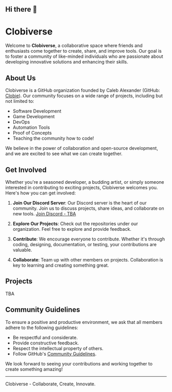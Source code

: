 ## Hi there 👋


# Clobiverse

Welcome to **Clobiverse**, a collaborative space where friends and enthusiasts come together to create, share, and improve tools. Our goal is to foster a community of like-minded individuals who are passionate about developing innovative solutions and enhancing their skills.

## About Us

Clobiverse is a GitHub organization founded by Caleb Alexander (GitHub: [Clobie](https://github.com/Clobie)). Our community focuses on a wide range of projects, including but not limited to:

- Software Development
- Game Development
- DevOps
- Automation Tools
- Proof of Concepts
- Teaching the community how to code!

We believe in the power of collaboration and open-source development, and we are excited to see what we can create together.

## Get Involved

Whether you're a seasoned developer, a budding artist, or simply someone interested in contributing to exciting projects, Clobiverse welcomes you. Here's how you can get involved:

1. **Join Our Discord Server**: Our Discord server is the heart of our community. Join us to discuss projects, share ideas, and collaborate on new tools. [Join Discord - TBA](#)

2. **Explore Our Projects**: Check out the repositories under our organization. Feel free to explore and provide feedback. 

3. **Contribute**: We encourage everyone to contribute. Whether it's through coding, designing, documentation, or testing, your contributions are valuable. 

4. **Collaborate**: Team up with other members on projects. Collaboration is key to learning and creating something great.

## Projects

TBA

## Community Guidelines

To ensure a positive and productive environment, we ask that all members adhere to the following guidelines:

- Be respectful and considerate.
- Provide constructive feedback.
- Respect the intellectual property of others.
- Follow GitHub's [Community Guidelines](https://docs.github.com/en/github/site-policy/github-community-guidelines).



We look forward to seeing your contributions and working together to create something amazing!

---

Clobiverse - Collaborate, Create, Innovate.
